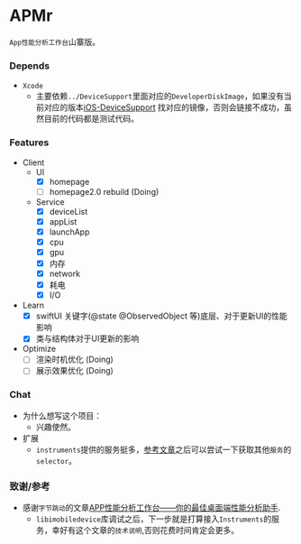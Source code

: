 # APMr
`App性能分析工作台`山寨版。

### Depends

- `Xcode` 
  - 主要依赖`../DeviceSupport`里面对应的`DeveloperDiskImage`，如果没有当前对应的版本[iOS-DeviceSupport](https://github.com/iGhibli/iOS-DeviceSupport) 找对应的镜像，否则会链接不成功，虽然目前的代码都是测试代码。

### Features

- Client
  - UI
    - [x] homepage
    - [ ] homepage2.0 rebuild (Doing) 

  - Service
    - [x] deviceList
    - [x] appList
    - [x] launchApp
    - [x] cpu
    - [x] gpu 
    - [x] 内存
    - [x] network
    - [x] 耗电
    - [x] I/O
  
- Learn
  - [x] swiftUI 关键字(@state @ObservedObject 等)底层、对于更新UI的性能影响
  - [x] 类与结构体对于UI更新的影响

- Optimize
  - [ ] 渲染时机优化 (Doing)
  - [ ] 展示效果优化 (Doing)

### Chat

- 为什么想写这个项目：
  - 兴趣使然。
- 扩展
  - `instruments`提供的服务挺多，[参考文章](https://github.com/troybowman/dtxmsg/blob/master/slides.pdf)之后可以尝试一下获取其他`服务`的`selector`。

### 致谢/参考

- 感谢`字节跳动`的文章[APP性能分析工作台——你的最佳桌面端性能分析助手](https://juejin.cn/post/7052577178587758605).
  - `libimobiledevice`库调试之后，下一步就是打算接入`Instruments`的服务，幸好有这个文章的`技术说明`,否则花费时间肯定会更多。

